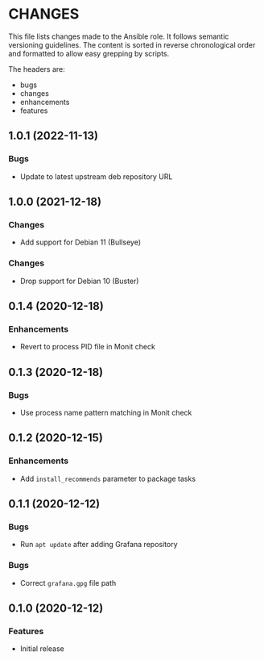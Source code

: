 # CHANGES

This file lists changes made to the Ansible role. It follows semantic versioning
guidelines. The content is sorted in reverse chronological order and formatted
to allow easy grepping by scripts.

The headers are:
- bugs
- changes
- enhancements
- features

## 1.0.1 (2022-11-13)

### Bugs

- Update to latest upstream deb repository URL

## 1.0.0 (2021-12-18)

### Changes

- Add support for Debian 11 (Bullseye)

### Changes

- Drop support for Debian 10 (Buster)

## 0.1.4 (2020-12-18)

### Enhancements

- Revert to process PID file in Monit check

## 0.1.3 (2020-12-18)

### Bugs

- Use process name pattern matching in Monit check

## 0.1.2 (2020-12-15)

### Enhancements

- Add `install_recommends` parameter to package tasks

## 0.1.1 (2020-12-12)

### Bugs

- Run `apt update` after adding Grafana repository

### Bugs

- Correct `grafana.gpg` file path

## 0.1.0 (2020-12-12)

### Features

- Initial release
